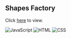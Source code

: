 ## Shapes Factory

Click [here](https://daboss02.github.io/shape-factory/) to view.

![JavaScript](https://img.shields.io/badge/javascript-informational?style=for-the-badge&logo=javascript&logoColor=000000&color=ffe600)
![HTML](https://img.shields.io/badge/html-informational?style=for-the-badge&logo=html5&logoColor=000000&color=ff0019)
![CSS](https://img.shields.io/badge/css-informational?style=for-the-badge&logo=css3&logoColor=000000&color=0099ff)